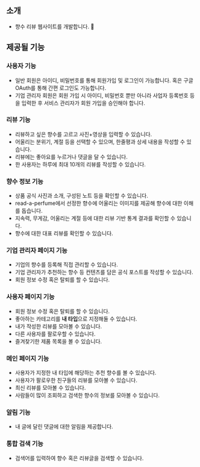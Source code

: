## 소개
- 향수 리뷰 웹사이트를 개발합니다. 🐾


## 제공될 기능
### 사용자 기능

- 일반 회원은 아이디, 비밀번호를 통해 회원가입 및 로그인이 가능합니다. 혹은 구글 OAuth를 통해 간편 로그인도 가능합니다.
- 기업 관리자 회원은 회원 가입 시 아이디, 비밀번호 뿐만 아니라 사업자 등록번호 등을 입력한 후 서비스 관리자가 회원 가입을 승인해야 합니다.

### 리뷰 기능

- 리뷰하고 싶은 향수를 고르고 사진+영상을 입력할 수 있습니다.
- 어울리는 분위기, 계절 등을 선택할 수 있으며, 한줄평과 상세 내용을 작성할 수 있습니다.
- 리뷰에는 좋아요를 누르거나 댓글을 달 수 있습니다.
- 한 사용자는 하루에 최대 10개의 리뷰를 작성할 수 있습니다.

### 향수 정보 기능

- 상품 공식 사진과 소개, 구성된 노트 등을 확인할 수 있습니다.
- read-a-perfume에서 선정한 향수에 어울리는 이미지를 제공해 향수에 대한 이해를 돕습니다.
- 지속력, 무게감, 어울리는 계절 등에 대한 리뷰 기반 통계 결과를 확인할 수 있습니다.
- 향수에 대한 대표 리뷰를 확인할 수 있습니다.

### 기업 관리자 페이지 기능

- 기업의 향수를 등록해 직접 관리할 수 있습니다.
- 기업 관리자가 추천하는 향수 등 컨텐츠를 담은 공식 포스트를 작성할 수 있습니다.
- 회원 정보 수정 혹은 탈퇴를 할 수 있습니다.

### 사용자 페이지 기능

- 회원 정보 수정 혹은 탈퇴를 할 수 있습니다.
- 좋아하는 카테고리를 **내 타입**으로 지정해둘 수 있습니다.
- 내가 작성한 리뷰를 모아볼 수 있습니다.
- 다른 사용자를 팔로우할 수 있습니다.
- 즐겨찾기한 제품 목록을 볼 수 있습니다.

### 메인 페이지 기능

- 사용자가 지정한 내 타입에 해당하는 추천 향수를 볼 수 있습니다.
- 사용자가 팔로우한 친구들의 리뷰를 모아볼 수 있습니다.
- 최신 리뷰를 모아볼 수 있습니다.
- 사람들이 많이 조회하고 검색한 향수의 정보를 모아볼 수 있습니다.

### 알림 기능

- 내 글에 달린 댓글에 대한 알림을 제공합니다.

### 통합 검색 기능

- 검색어를 입력하여 향수 혹은 리뷰글을 검색할 수 있습니다.
